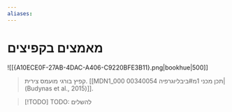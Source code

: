 ```yaml
---
aliases:
---
```

# מאמצים בקפיצים
![[{A10ECE0F-27AB-4DAC-A406-C9220BFE3B11}.png|bookhue|500]]
>קפיץ בורגי מועמס צירית. [[MDN1_000 00340054 תכן מכני 1מ#ביבליוגרפיה|(Budynas et al., 2015)]].

>[!TODO] TODO: להשלים